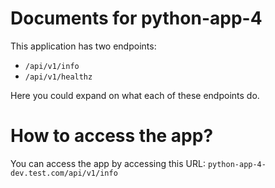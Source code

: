 # Documents for python-app-4

This application has two endpoints:
- `/api/v1/info`
- `/api/v1/healthz`

Here you could expand on what each of these endpoints do.

# How to access the app?

You can access the app by accessing this URL: `python-app-4-dev.test.com/api/v1/info` 
